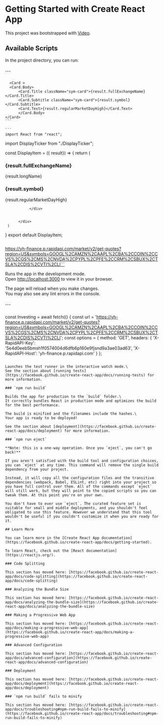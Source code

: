 # Getting Started with Create React App

This project was bootstrapped with [Video](https://www.youtube.com/watch?v=YaioUnMw0mo).

## Available Scripts

In the project directory, you can run:

### ```               
      <Card >
      <Card.Body>
          <Card.Title className="sym-card">{result.fullExchangeName}</Card.Title>
          <Card.Subtitle className="sym-card">{result.symbol}</Card.Subtitle>
          <Card.Text>{result.regularMarketDayHigh}</Card.Text>
          </Card.Body>
    </Card>
    ```

    ```
    import React from "react";
import DisplayTicker from "./DisplayTicker";


const DisplayItem = ({ result}) => {
     return (
          <div className="card">
               <div className="card-inner">
                    <div className="card-front">
                    <h3 className="sym-card">{result.fullExchangeName}</h3>
                         <p className="sym-card">{result.longName}</p>
                    </div>
                    <div className="card-back">
                         <h3>{result.symbol}</h3>
                         <p>{result.regularMarketDayHigh}</p>
                    </div>


               </div>


          </div>     
     )
}
export default DisplayItem;
```

```
https://yh-finance.p.rapidapi.com/market/v2/get-quotes?region=US&symbols=GOOGL%2CAMZN%2CAAPL%2CBA%2CCOIN%2CCVS%2CGS%2CMS%2CNVDA%2CPYPL%2CPFE%2CCRM%2CSBUX%2CTSLA%2CDIS%2CVTI%2CLI```









Runs the app in the development mode.\
Open [http://localhost:3000](http://localhost:3000) to view it in your browser.

The page will reload when you make changes.\
You may also see any lint errors in the console.

### ```
const Investing = await fetch(() {
  const url = 'https://yh-finance.p.rapidapi.com/market/v2/get-quotes?region=US&symbols=GOOGL%2CAMZN%2CAAPL%2CBA%2CCOIN%2CCVS%2CGS%2CMS%2CNVDA%2CPYPL%2CPFE%2CCRM%2CSBUX%2CTSLA%2CDIS%2CVTI%2CLI';
  const options = {
    method: 'GET',
    headers: {
      'X-RapidAPI-Key': '5e4d0eeb5bmsh1f0574004d6dfb6p160e9fjsnd9a3ae03ad63',
      'X-RapidAPI-Host': 'yh-finance.p.rapidapi.com'
    }
  };
  ```

Launches the test runner in the interactive watch mode.\
See the section about [running tests](https://facebook.github.io/create-react-app/docs/running-tests) for more information.

### `npm run build`

Builds the app for production to the `build` folder.\
It correctly bundles React in production mode and optimizes the build for the best performance.

The build is minified and the filenames include the hashes.\
Your app is ready to be deployed!

See the section about [deployment](https://facebook.github.io/create-react-app/docs/deployment) for more information.

### `npm run eject`

**Note: this is a one-way operation. Once you `eject`, you can't go back!**

If you aren't satisfied with the build tool and configuration choices, you can `eject` at any time. This command will remove the single build dependency from your project.

Instead, it will copy all the configuration files and the transitive dependencies (webpack, Babel, ESLint, etc) right into your project so you have full control over them. All of the commands except `eject` will still work, but they will point to the copied scripts so you can tweak them. At this point you're on your own.

You don't have to ever use `eject`. The curated feature set is suitable for small and middle deployments, and you shouldn't feel obligated to use this feature. However we understand that this tool wouldn't be useful if you couldn't customize it when you are ready for it.

## Learn More

You can learn more in the [Create React App documentation](https://facebook.github.io/create-react-app/docs/getting-started).

To learn React, check out the [React documentation](https://reactjs.org/).

### Code Splitting

This section has moved here: [https://facebook.github.io/create-react-app/docs/code-splitting](https://facebook.github.io/create-react-app/docs/code-splitting)

### Analyzing the Bundle Size

This section has moved here: [https://facebook.github.io/create-react-app/docs/analyzing-the-bundle-size](https://facebook.github.io/create-react-app/docs/analyzing-the-bundle-size)

### Making a Progressive Web App

This section has moved here: [https://facebook.github.io/create-react-app/docs/making-a-progressive-web-app](https://facebook.github.io/create-react-app/docs/making-a-progressive-web-app)

### Advanced Configuration

This section has moved here: [https://facebook.github.io/create-react-app/docs/advanced-configuration](https://facebook.github.io/create-react-app/docs/advanced-configuration)

### Deployment

This section has moved here: [https://facebook.github.io/create-react-app/docs/deployment](https://facebook.github.io/create-react-app/docs/deployment)

### `npm run build` fails to minify

This section has moved here: [https://facebook.github.io/create-react-app/docs/troubleshooting#npm-run-build-fails-to-minify](https://facebook.github.io/create-react-app/docs/troubleshooting#npm-run-build-fails-to-minify)

